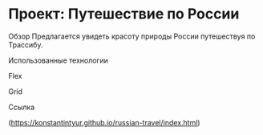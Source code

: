 # Проект: Путешествие по России

Обзор
Предлагается увидеть красоту природы России путешествуя по Трассибу.

Использованные технологии

Flex

Grid

Ссылка

(https://konstantintyur.github.io/russian-travel/index.html)

